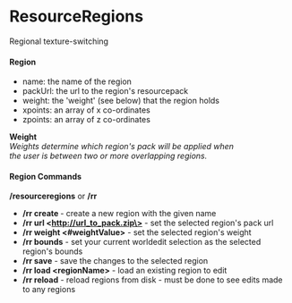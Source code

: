 ResourceRegions
===============

Regional texture-switching

#### Region

- name: the name of the region
- packUrl: the url to the region's resourcepack
- weight: the 'weight' (see below) that the region holds
- xpoints: an array of x co-ordinates
- zpoints: an array of z co-ordinates
 
<b>Weight</b><br>
<i>Weights determine which region's pack will be applied when<br>
the user is between two or more overlapping regions.</i>

#### Region Commands
<b>/resourceregions</b> or <b>/rr</b><br>

- <b>/rr create <regionName></b> - create a new region with the given name
- <b>/rr url \<http://url_to_pack.zip\></b> - set the selected region's pack url
- <b>/rr weight \<#weightValue\></b> - set the selected region's weight
- <b>/rr bounds</b> - set your current worldedit selection as the selected region's bounds
- <b>/rr save</b> - save the changes to the selected region
- <b>/rr load \<regionName\></b> - load an existing region to edit
- <b>/rr reload</b> - reload regions from disk - must be done to see edits made to any regions
